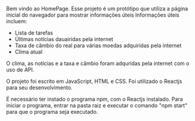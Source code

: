 Bem vindo ao HomePage.
Esse projeto é um protótipo que utiliza a página inicial do navegador para mostrar informações úteis
Informações úteis incluem:
- Lista de tarefas
- Últimas notícias dauairidas pela internet
- Taxa de câmbio do real para várias moedas adquiridas pela internet
- Clima atual

O clima, as notícias e a taxa e câmbio foram adquridas pela internet com o uso de API.

O projeto foi escrito em JavaScript, HTML e CSS. Foi utilizado o Reactjs para seu desenvolvimento.

É necessário ter instado o programa npm, com o Reactjs instalado.
Para iniciar o programa, entrar na pasta raiz e executar o comando "npm start" para que o programa seja executado. 



